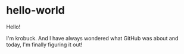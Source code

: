# hello-world

Hello!

I'm krobuck. And I have always wondered what GitHub was about and today, I'm finally figuring it out!
